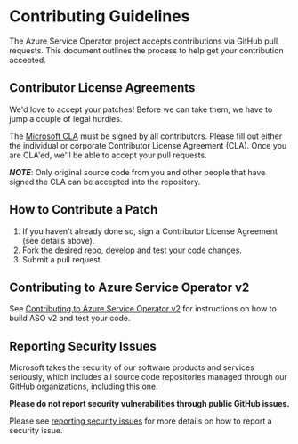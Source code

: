 # Contributing Guidelines

The Azure Service Operator project accepts contributions via GitHub pull requests. This document outlines the process to help get your contribution accepted.

## Contributor License Agreements

We'd love to accept your patches! Before we can take them, we have to jump a
couple of legal hurdles.

The [Microsoft CLA](https://cla.microsoft.com/) must be signed by all contributors. Please fill out either the individual or corporate Contributor License Agreement (CLA). Once you are CLA'ed, we'll be able to accept your pull requests.

***NOTE***: Only original source code from you and other people that have signed the CLA can be accepted into the repository.

## How to Contribute a Patch

1. If you haven't already done so, sign a Contributor License Agreement (see details above).
2. Fork the desired repo, develop and test your code changes.
3. Submit a pull request.

## Contributing to Azure Service Operator v2

See [Contributing to Azure Service Operator v2](https://azure.github.io/azure-service-operator/contributing/) for instructions on how to build ASO v2 and test your code.

## Reporting Security Issues

Microsoft takes the security of our software products and services seriously, which includes all source code repositories managed through our GitHub organizations, including this one.

**Please do not report security vulnerabilities through public GitHub issues.**

Please see [reporting security issues](/SECURITY.md#reporting-security-issues) for more details on how to report a security issue.
